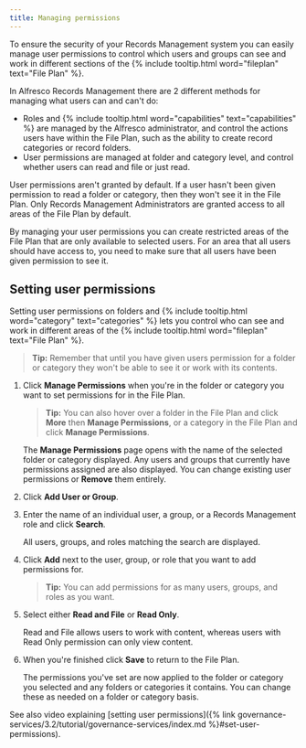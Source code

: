 ```yaml
---
title: Managing permissions
---
```


To ensure the security of your Records Management system you can easily manage user permissions to control which 
users and groups can see and work in different sections of the {% include tooltip.html word="fileplan" text="File Plan" %}.

In Alfresco Records Management there are 2 different methods for managing what users can and can't do:

* Roles and {% include tooltip.html word="capabilities" text="capabilities" %} are managed by the Alfresco administrator, and control the actions users have within the 
File Plan, such as the ability to create record categories or record folders.
* User permissions are managed at folder and category level, and control whether users can read and file or just read.

User permissions aren't granted by default. If a user hasn't been given permission to read a folder or category, 
then they won't see it in the File Plan. Only Records Management Administrators are granted access to all areas of 
the File Plan by default.

By managing your user permissions you can create restricted areas of the File Plan that are only available to 
selected users. For an area that all users should have access to, you need to make sure that all users have been 
given permission to see it.

## Setting user permissions

Setting user permissions on folders and {% include tooltip.html word="category" text="categories" %} lets you control who can see and work in different areas of the {% include tooltip.html word="fileplan" text="File Plan" %}.

>**Tip:** Remember that until you have given users permission for a folder or category they won't be able to see it or work with its contents.

1. Click **Manage Permissions** when you're in the folder or category you want to set permissions for in the File Plan.

    >**Tip:** You can also hover over a folder in the File Plan and click **More** then **Manage Permissions**, or a category in the File Plan and click **Manage Permissions**.

    The **Manage Permissions** page opens with the name of the selected folder or category displayed. Any users and groups that currently have permissions assigned are also displayed. You can change existing user permissions or **Remove** them entirely.

2. Click **Add User or Group**.

3. Enter the name of an individual user, a group, or a Records Management role and click **Search**.

    All users, groups, and roles matching the search are displayed.

4. Click **Add** next to the user, group, or role that you want to add permissions for.

    >**Tip:** You can add permissions for as many users, groups, and roles as you want.

5. Select either **Read and File** or **Read Only**.

    Read and File allows users to work with content, whereas users with Read Only permission can only view content.

6. When you're finished click **Save** to return to the File Plan.

    The permissions you've set are now applied to the folder or category you selected and any folders or categories it contains. You can change these as needed on a folder or category basis.


See also video explaining [setting user permissions]({% link governance-services/3.2/tutorial/governance-services/index.md %}#set-user-permissions).